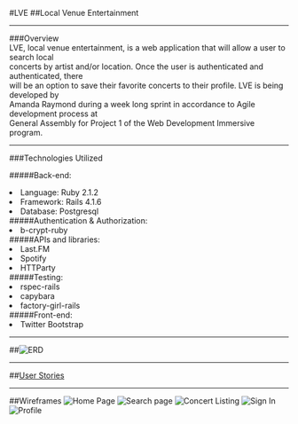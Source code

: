 
#LVE
##Local Venue Entertainment

----------------------------------------

###Overview   
LVE, local venue entertainment, is a web application that will allow a user to search local         
concerts by artist and/or location. Once the user is authenticated and authenticated, there  
will be an option to save their favorite concerts to their profile. LVE is being developed by   
Amanda Raymond during a week long sprint in accordance to Agile development process at   
General Assembly for Project 1 of the Web Development Immersive program.  

----
###Technologies Utilized  

#####Back-end:
  <li>Language: Ruby 2.1.2</li>
  <li>Framework: Rails 4.1.6</li>
  <li>Database: Postgresql</li>  
#####Authentication & Authorization:  
  <li>b-crypt-ruby</li>  
#####APIs and libraries:  
  <li> Last.FM</li>
  <li> Spotify </li>
  <li> HTTParty</li>
#####Testing: 
  <li>rspec-rails</li>
  <li>capybara</li>
  <li>factory-girl-rails</li>  
#####Front-end: 
  <li>Twitter Bootstrap</li>
  </ul>
  
  ---------------

##![ERD](http://i.imgur.com/fvC4kvr.png)

-----

##[User Stories](https://trello.com/b/0vadeON8/lve-local-venue-entertainment)

------

##Wireframes
![Home Page](http://i.imgur.com/FMSr8P3.png)
![Search page](http://i.imgur.com/LvMQeb4.png)
![Concert Listing](http://i.imgur.com/jqNrdrn.png)
![Sign In](http://i.imgur.com/9a3DYCr.png)
![Profile](http://i.imgur.com/3gYEQas.png)



